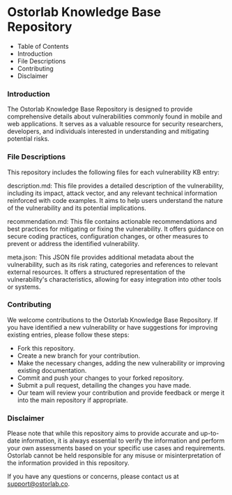 # Ostorlab Knowledge Base Repository
 
- Table of Contents
- Introduction
- File Descriptions
- Contributing
- Disclaimer

### Introduction

The Ostorlab Knowledge Base Repository is designed to provide comprehensive details about vulnerabilities commonly found in mobile and web applications. It serves as a valuable resource for security researchers, developers, and individuals interested in understanding and mitigating potential risks.

### File Descriptions

This repository includes the following files for each vulnerability KB entry:

description.md: This file provides a detailed description of the vulnerability, including its impact, attack vector, and any relevant technical information reinforced with code examples. It aims to help users understand the nature of the vulnerability and its potential implications.

recommendation.md: This file contains actionable recommendations and best practices for mitigating or fixing the vulnerability. It offers guidance on secure coding practices, configuration changes, or other measures to prevent or address the identified vulnerability.

meta.json: This JSON file provides additional metadata about the vulnerability, such as its risk rating, categories and references to relevant external resources. It offers a structured representation of the vulnerability's characteristics, allowing for easy integration into other tools or systems.

### Contributing

We welcome contributions to the Ostorlab Knowledge Base Repository. If you have identified a new vulnerability or have suggestions for improving existing entries, please follow these steps:

- Fork this repository.
- Create a new branch for your contribution.
- Make the necessary changes, adding the new vulnerability or improving existing documentation.
- Commit and push your changes to your forked repository.
- Submit a pull request, detailing the changes you have made.
- Our team will review your contribution and provide feedback or merge it into the main repository if appropriate.

### Disclaimer

Please note that while this repository aims to provide accurate and up-to-date information, it is always essential to verify the information and perform your own assessments based on your specific use cases and requirements. Ostorlab cannot be held responsible for any misuse or misinterpretation of the information provided in this repository.

If you have any questions or concerns, please contact us at support@ostorlab.co.